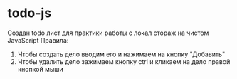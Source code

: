 # todo-js

Создан todo лист для практики работы с локал стораж на чистом JavaScript
Правила:
1. Чтобы создать дело вводим его и нажимаем на кнопку "Добавить"
2. Чтобы удалить дело зажимаем кнопку ctrl и кликаем на дело правой кнопкой мыши
